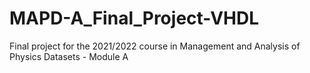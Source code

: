 # MAPD-A_Final_Project-VHDL
Final project for the 2021/2022 course in Management and Analysis of Physics Datasets - Module A
